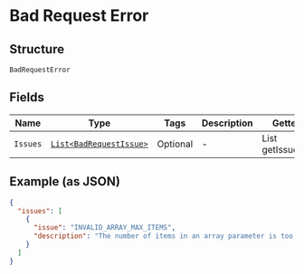 
# Bad Request Error

## Structure

`BadRequestError`

## Fields

| Name | Type | Tags | Description | Getter | Setter |
|  --- | --- | --- | --- | --- | --- |
| `Issues` | [`List<BadRequestIssue>`](../../doc/models/containers/bad-request-issue.md) | Optional | - | List<BadRequestIssue> getIssues() | setIssues(List<BadRequestIssue> issues) |

## Example (as JSON)

```json
{
  "issues": [
    {
      "issue": "INVALID_ARRAY_MAX_ITEMS",
      "description": "The number of items in an array parameter is too large."
    }
  ]
}
```

